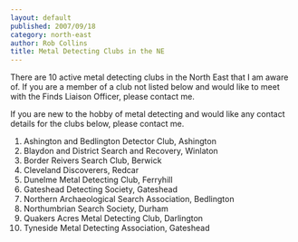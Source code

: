 ```yaml
---
layout: default
published: 2007/09/18
category: north-east
author: Rob Collins
title: Metal Detecting Clubs in the NE
---
```


There are 10 active metal detecting clubs in the North East that I am aware of. If you are a member of a club not listed below and would like to meet with the Finds Liaison Officer, please contact me.

If you are new to the hobby of metal detecting and would like any contact details for the clubs below, please contact me.

1. Ashington and Bedlington Detector Club, Ashington
2. Blaydon and District Search and Recovery, Winlaton
3. Border Reivers Search Club, Berwick
4. Cleveland Discoverers, Redcar
5. Dunelme Metal Detecting Club, Ferryhill
6. Gateshead Detecting Society, Gateshead
7. Northern Archaeological Search Association, Bedlington
8. Northumbrian Search Society, Durham
9. Quakers Acres Metal Detecting Club, Darlington
10. Tyneside Metal Detecting Association, Gateshead
